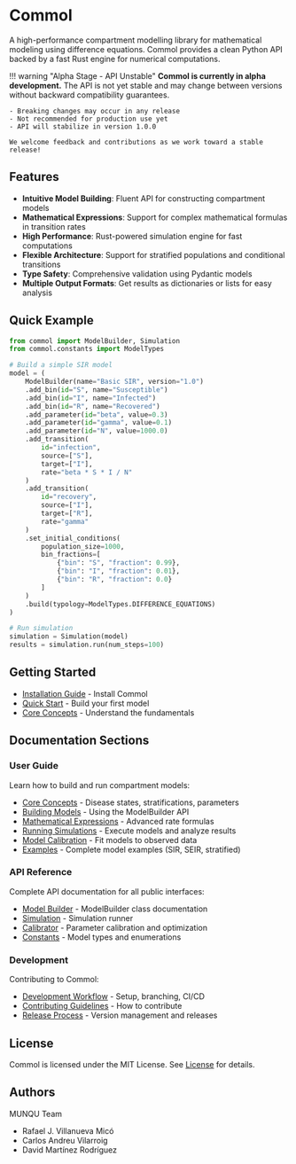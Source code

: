 # Commol

A high-performance compartment modelling library for mathematical modeling using difference equations. Commol provides a clean Python API backed by a fast Rust engine for numerical computations.

!!! warning "Alpha Stage - API Unstable"
**Commol is currently in alpha development.** The API is not yet stable and may change between versions without backward compatibility guarantees.

    - Breaking changes may occur in any release
    - Not recommended for production use yet
    - API will stabilize in version 1.0.0

    We welcome feedback and contributions as we work toward a stable release!

## Features

- **Intuitive Model Building**: Fluent API for constructing compartment models
- **Mathematical Expressions**: Support for complex mathematical formulas in transition rates
- **High Performance**: Rust-powered simulation engine for fast computations
- **Flexible Architecture**: Support for stratified populations and conditional transitions
- **Type Safety**: Comprehensive validation using Pydantic models
- **Multiple Output Formats**: Get results as dictionaries or lists for easy analysis

## Quick Example

```python
from commol import ModelBuilder, Simulation
from commol.constants import ModelTypes

# Build a simple SIR model
model = (
    ModelBuilder(name="Basic SIR", version="1.0")
    .add_bin(id="S", name="Susceptible")
    .add_bin(id="I", name="Infected")
    .add_bin(id="R", name="Recovered")
    .add_parameter(id="beta", value=0.3)
    .add_parameter(id="gamma", value=0.1)
    .add_parameter(id="N", value=1000.0)
    .add_transition(
        id="infection",
        source=["S"],
        target=["I"],
        rate="beta * S * I / N"
    )
    .add_transition(
        id="recovery",
        source=["I"],
        target=["R"],
        rate="gamma"
    )
    .set_initial_conditions(
        population_size=1000,
        bin_fractions=[
            {"bin": "S", "fraction": 0.99},
            {"bin": "I", "fraction": 0.01},
            {"bin": "R", "fraction": 0.0}
        ]
    )
    .build(typology=ModelTypes.DIFFERENCE_EQUATIONS)
)

# Run simulation
simulation = Simulation(model)
results = simulation.run(num_steps=100)
```

## Getting Started

- [Installation Guide](getting-started/installation.md) - Install Commol
- [Quick Start](getting-started/quickstart.md) - Build your first model
- [Core Concepts](guide/core-concepts.md) - Understand the fundamentals

## Documentation Sections

### User Guide

Learn how to build and run compartment models:

- [Core Concepts](guide/core-concepts.md) - Disease states, stratifications, parameters
- [Building Models](guide/building-models.md) - Using the ModelBuilder API
- [Mathematical Expressions](guide/mathematical-expressions.md) - Advanced rate formulas
- [Running Simulations](guide/simulations.md) - Execute models and analyze results
- [Model Calibration](guide/calibration.md) - Fit models to observed data
- [Examples](guide/examples.md) - Complete model examples (SIR, SEIR, stratified)

### API Reference

Complete API documentation for all public interfaces:

- [Model Builder](api/model-builder.md) - ModelBuilder class documentation
- [Simulation](api/simulation.md) - Simulation runner
- [Calibrator](api/calibrator.md) - Parameter calibration and optimization
- [Constants](api/constants.md) - Model types and enumerations

### Development

Contributing to Commol:

- [Development Workflow](development/workflow.md) - Setup, branching, CI/CD
- [Contributing Guidelines](development/contributing.md) - How to contribute
- [Release Process](development/release.md) - Version management and releases

## License

Commol is licensed under the MIT License. See [License](about/license.md) for details.

## Authors

MUNQU Team

- Rafael J. Villanueva Micó
- Carlos Andreu Vilarroig
- David Martínez Rodríguez
